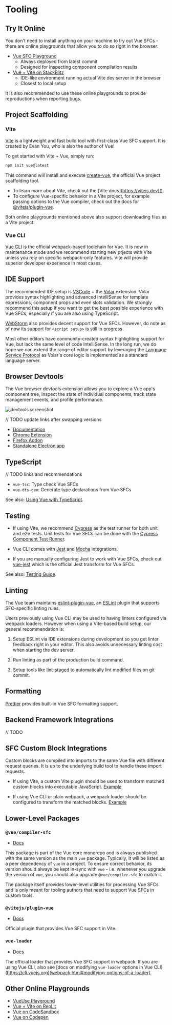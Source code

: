 # Tooling

## Try It Online

You don't need to install anything on your machine to try out Vue SFCs - there are online playgrounds that allow you to do so right in the browser:

- [Vue SFC Playground](https://sfc.vuejs.org)
  - Always deployed from latest commit
  - Designed for inspecting component compilation results
- [Vue + Vite on StackBlitz](https://vite.new/vue)
  - IDE-like environment running actual Vite dev server in the browser
  - Closest to local setup

It is also recommended to use these online playgrounds to provide reproductions when reporting bugs.

## Project Scaffolding

### Vite

[Vite](https://vitejs.dev/) is a lightweight and fast build tool with first-class Vue SFC support. It is created by Evan You, who is also the author of Vue!

To get started with Vite + Vue, simply run:

```sh
npm init vue@latest
```

This command will install and execute [create-vue](https://github.com/vuejs/create-vue), the official Vue project scaffolding tool.

- To learn more about Vite, check out the [Vite docs](https://vitejs.dev]().
- To configure Vue-specific behavior in a Vite project, for example passing options to the Vue compiler, check out the docs for [@vitejs/plugin-vue](https://github.com/vitejs/vite/tree/main/packages/plugin-vue#readme).

Both online playgrounds mentioned above also support downloading files as a Vite project.

### Vue CLI

[Vue CLI](https://cli.vuejs.org/) is the official webpack-based toolchain for Vue. It is now in maintenance mode and we recommend starting new prjects with Vite unless you rely on specific webpack-only features. Vite will provide superior developer experience in most cases.

## IDE Support

The recommended IDE setup is [VSCode](https://code.visualstudio.com/) + the [Volar](https://github.com/johnsoncodehk/volar) extension. Volar provides syntax highlighting and advanced IntelliSense for template expressions, component props and even slots validation. We strongly recommend this setup if you want to get the best possible experience with Vue SFCs, especially if you are also using TypeScript.

[WebStorm](https://www.jetbrains.com/webstorm/) also provides decent support for Vue SFCs. However, do note as of now its support for `<script setup>` is still [in progress](https://youtrack.jetbrains.com/issue/WEB-49000).

Most other editors have community-created syntax highlighting support for Vue, but lack the same level of code IntelliSense. In the long run, we do hope we can extend the range of editor support by leveraging the [Language Service Protocol](https://microsoft.github.io/language-server-protocol/) as Volar's core logic is implemented as a standard language server.

## Browser Devtools

The Vue browser devtools extension allows you to explore a Vue app's component tree, inspect the state of individual components, track state management events, and profile performance.

![devtools screenshot](https://raw.githubusercontent.com/vuejs/devtools/main/media/screenshot-shadow.png)

// TODO update links after swapping versions

- [Documentation](https://devtools.vuejs.org/)
- [Chrome Extension](https://chrome.google.com/webstore/detail/vuejs-devtools/ljjemllljcmogpfapbkkighbhhppjdbg)
- [Firefox Addon](https://addons.mozilla.org/en-US/firefox/addon/vue-js-devtools/)
- [Standalone Electron app](https://github.com/vuejs/vue-devtools/blob/dev/packages/shell-electron/README.md)

## TypeScript

// TODO links and recommendations

- `vue-tsc`: Type check Vue SFCs
- `vue-dts-gen`: Generate type declarations from Vue SFCs

See also: [Using Vue with TypeScript](/guide/scaling-up/typescript).

## Testing

- If using Vite, we recommend [Cypress](https://www.cypress.io/) as the test runner for both unit and e2e tests. Unit tests for Vue SFCs can be done with the [Cypress Component Test Runner](https://www.cypress.io/blog/2021/04/06/introducing-the-cypress-component-test-runner/).

- Vue CLI comes with [Jest](https://jestjs.io/) and [Mocha](https://mochajs.org/) integrations.

- If you are manually configuring Jest to work with Vue SFCs, check out [vue-jest](https://github.com/vuejs/vue-jest) which is the official Jest transform for Vue SFCs.

See also: [Testing Guide](/guide/scaling-up/testing).

## Linting

The Vue team maintains [eslint-plugin-vue](https://github.com/vuejs/eslint-plugin-vue), an [ESLint](https://eslint.org/) plugin that supports SFC-specific linting rules.

Users previously using Vue CLI may be used to having linters configured via webpack loaders. However when using a Vite-based build setup, our general recommendation is:

1. Setup ESLint via IDE extensions during development so you get linter feedback right in your editor. This also avoids unnecessary linting cost when starting the dev server.

2. Run linting as part of the production build command.

3. Setup tools like [lint-staged](https://github.com/okonet/lint-staged) to automatically lint modified files on git commit.

## Formatting

[Prettier](https://prettier.io/) provides built-in Vue SFC formatting support.

## Backend Framework Integrations

// TODO

## SFC Custom Block Integrations

Custom blocks are compiled into imports to the same Vue file with different request queries. It is up to the underlying build tool to handle these import requests.

- If using Vite, a custom Vite plugin should be used to transform matched custom blocks into executable JavaScript. [Example](https://github.com/vitejs/vite/tree/main/packages/plugin-vue#example-for-transforming-custom-blocks)

- If using Vue CLI or plain webpack, a webpack loader should be configured to transform the matched blocks. [Example](https://vue-loader.vuejs.org/custom-blocks.html#custom-blocks)

## Lower-Level Packages

### `@vue/compiler-sfc`

- [Docs](https://github.com/vuejs/vue-next/tree/master/packages/compiler-sfc)

This package is part of the Vue core monorepo and is always published with the same version as the main `vue` package. Typically, it will be listed as a peer dependency of `vue` in a project. To ensure correct behavior, its version should always be kept in-sync with `vue` - i.e. whenever you upgrade the version of `vue`, you should also upgrade `@vue/compiler-sfc` to match it.

The package itself provides lower-level utilities for processing Vue SFCs and is only meant for tooling authors that need to support Vue SFCs in custom tools.

### `@vitejs/plugin-vue`

- [Docs](https://github.com/vitejs/vite/tree/main/packages/plugin-vue)

Official plugin that provides Vue SFC support in Vite.

### `vue-loader`

- [Docs](https://vue-loader.vuejs.org/)

The official loader that provides Vue SFC support in webpack. If you are using Vue CLI, also see [docs on modifying `vue-loader` options in Vue CLI](https://cli.vuejs.org](webpack.html#modifying-options-of-a-loader).

## Other Online Playgrounds

- [VueUse Playground](https://play.vueuse.org)
- [Vue + Vite on Repl.it](https://replit.com/@templates/VueJS-with-Vite)
- [Vue on CodeSandbox](https://codesandbox.io/s/vue-3)
- [Vue on Codepen](https://codepen.io/pen/editor/vue)
